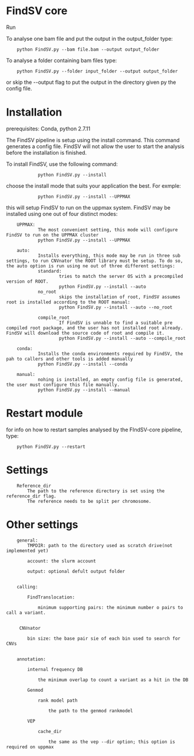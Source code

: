 FindSV core
===========
Run

To analyse one bam file and put the output in the output_folder type:

        python FindSV.py --bam file.bam --output output_folder

To analyse a folder containing bam files type:

        python FindSV.py --folder input_folder --output output_folder

or skip the --output flag to put the output in the directory given py the config file.

Installation
============
prerequisites: Conda, python 2.7.11

The FindSV pipeline is setup using the install command. This command generates a config file. FindSV will not allow the user to start the analysis before the installation is finished.

To install FindSV, use the following command:

                python FindSV.py --install

choose the install mode that suits your application the best. For exmple:

                python FindSV.py --install --UPPMAX

this will setup FindSV to run on the uppmax system. FindSV may be installed using one out of four distinct modes:

        UPPMAX:
                The most convenient setting, this mode will configure FindSV to run on the UPPMAX cluster
                python FindSV.py --install --UPPMAX
                
        auto:
                Installs everything, this mode may be run in three sub settings, to run CNVnator the ROOT library must be setup. To do so, the auto option is run using ne out of three different settings:
                standard:
                        tries to match the server OS with a precompiled version of ROOT.
                        python FindSV.py --install --auto
                no_root
                        skips the installation of root, FindSV assumes root is installed according to the ROOT manual:
                        python FindSV.py --install --auto --no_root
                
                compile_root
                        If FindSV is unnable to find a suitable pre compiled root package, and the user has not installed root already. FindSV will download the source code of root and compile it.
                        python FindSV.py --install --auto --compile_root
                
        conda:
                Installs the conda environments required by FindSV, the pah to callers and other tools is added manually
                python FindSV.py --install --conda
        
        manual:
                nohing is installed, an empty config file is generated, the user must configure this file manually.
                python FindSV.py --install --manual


Restart module
============
for info on how to restart samples analysed by the FIndSV-core pipeline, type:

        python FindSV.py --restart


Settings
=========

        Reference_dir
            The path to the reference directory is set using the reference_dir flag.
            The reference needs to be split per chromosome.

Other settings
=============

        general:
            TMPDIR: path to the directory used as scratch drive(not implemented yet)

            account: the slurm account

            output: optional defult output folder


        calling:

            FindTranslocation:
  
                minimum supporting pairs: the minimum number o pairs to call a variant.
    
    
         CNVnator
  
            bin size: the base pair sie of each bin used to search for CNVs


        annotation:

            internal frequency DB
  
                the minimum overlap to count a variant as a hit in the DB
    
            Genmod
  
                rank model path
    
                    the path to the genmod rankmodel
      
            VEP
  
                cache_dir
    
                    the same as the vep --dir option; this option is required on uppmax


